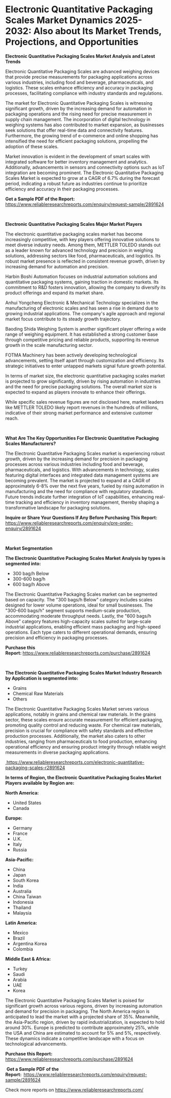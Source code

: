 <p><h1>Electronic Quantitative Packaging Scales Market Dynamics 2025-2032: Also about Its Market Trends, Projections, and Opportunities</h1></p><p><strong>Electronic Quantitative Packaging Scales Market Analysis and Latest Trends</strong></p>
<p><p>Electronic Quantitative Packaging Scales are advanced weighing devices that provide precise measurements for packaging applications across various industries, including food and beverage, pharmaceuticals, and logistics. These scales enhance efficiency and accuracy in packaging processes, facilitating compliance with industry standards and regulations.</p><p>The market for Electronic Quantitative Packaging Scales is witnessing significant growth, driven by the increasing demand for automation in packaging operations and the rising need for precise measurement in supply chain management. The incorporation of digital technology in weighing systems has also contributed to market expansion, as businesses seek solutions that offer real-time data and connectivity features. Furthermore, the growing trend of e-commerce and online shopping has intensified the need for efficient packaging solutions, propelling the adoption of these scales.</p><p>Market innovation is evident in the development of smart scales with integrated software for better inventory management and analytics. Additionally, advancements in sensors and connectivity options such as IoT integration are becoming prominent. The Electronic Quantitative Packaging Scales Market is expected to grow at a CAGR of 6.7% during the forecast period, indicating a robust future as industries continue to prioritize efficiency and accuracy in their packaging processes.</p></p>
<p><strong>Get a Sample PDF of the Report:&nbsp;</strong> <a href="https://www.reliableresearchreports.com/enquiry/request-sample/2891624?utm_campaign=3012&utm_medium=2&utm_source=Github&utm_content=ia&utm_term=14032025&utm_id=electronic-quantitative-packaging-scales">https://www.reliableresearchreports.com/enquiry/request-sample/2891624</a></p>
<p>&nbsp;</p>
<p><strong>Electronic Quantitative Packaging Scales Major Market Players</strong></p>
<p><p>The electronic quantitative packaging scales market has become increasingly competitive, with key players offering innovative solutions to meet diverse industry needs. Among them, METTLER TOLEDO stands out as a leader known for advanced technology and precision in weighing solutions, addressing sectors like food, pharmaceuticals, and logistics. Its robust market presence is reflected in consistent revenue growth, driven by increasing demand for automation and precision.</p><p>Harbin Boshi Automation focuses on industrial automation solutions and quantitative packaging systems, gaining traction in domestic markets. Its commitment to R&D fosters innovation, allowing the company to diversify its product offerings and expand its market share.</p><p>Anhui Yongcheng Electronic & Mechanical Technology specializes in the manufacturing of electronic scales and has seen a rise in demand due to growing industrial applications. The company's agile approach and regional market focus contribute to its steady growth trajectory.</p><p>Baoding Shida Weighing System is another significant player offering a wide range of weighing equipment. It has established a strong customer base through competitive pricing and reliable products, supporting its revenue growth in the scale manufacturing sector.</p><p>FOTMA Machinery has been actively developing technological advancements, setting itself apart through customization and efficiency. Its strategic initiatives to enter untapped markets signal future growth potential.</p><p>In terms of market size, the electronic quantitative packaging scales market is projected to grow significantly, driven by rising automation in industries and the need for precise packaging solutions. The overall market size is expected to expand as players innovate to enhance their offerings.</p><p>While specific sales revenue figures are not disclosed here, market leaders like METTLER TOLEDO likely report revenues in the hundreds of millions, indicative of their strong market performance and extensive customer reach.</p></p>
<p>&nbsp;</p>
<p><strong>What Are The Key Opportunities For Electronic Quantitative Packaging Scales Manufacturers?</strong></p>
<p><p>The Electronic Quantitative Packaging Scales market is experiencing robust growth, driven by the increasing demand for precision in packaging processes across various industries including food and beverage, pharmaceuticals, and logistics. With advancements in technology, scales featuring digital interfaces and integrated data management systems are becoming prevalent. The market is projected to expand at a CAGR of approximately 6-8% over the next five years, fueled by rising automation in manufacturing and the need for compliance with regulatory standards. Future trends indicate further integration of IoT capabilities, enhancing real-time tracking and efficiency in inventory management, thereby shaping a transformative landscape for packaging solutions.</p></p>
<p><strong>Inquire or Share Your Questions If Any Before Purchasing This Report:</strong> <a href="https://www.reliableresearchreports.com/enquiry/pre-order-enquiry/2891624?utm_campaign=3012&utm_medium=2&utm_source=Github&utm_content=ia&utm_term=14032025&utm_id=electronic-quantitative-packaging-scales">https://www.reliableresearchreports.com/enquiry/pre-order-enquiry/2891624</a></p>
<p>&nbsp;</p>
<p><strong>Market Segmentation</strong></p>
<p><strong>The Electronic Quantitative Packaging Scales Market Analysis by types is segmented into:</strong></p>
<p><ul><li>300 bag/h Below</li><li>300-600 bag/h</li><li>600 bag/h Above</li></ul></p>
<p><p>The Electronic Quantitative Packaging Scales market can be segmented based on capacity. The "300 bags/h Below" category includes scales designed for lower volume operations, ideal for small businesses. The "300-600 bags/h" segment supports medium-scale production, accommodating moderate throughput needs. Lastly, the "600 bags/h Above" category features high-capacity scales suited for large-scale industrial applications, enabling efficient mass packaging and high-speed operations. Each type caters to different operational demands, ensuring precision and efficiency in packaging processes.</p></p>
<p><strong>Purchase this Report:&nbsp;</strong><a href="https://www.reliableresearchreports.com/purchase/2891624?utm_campaign=3012&utm_medium=2&utm_source=Github&utm_content=ia&utm_term=14032025&utm_id=electronic-quantitative-packaging-scales">https://www.reliableresearchreports.com/purchase/2891624</a></p>
<p>&nbsp;</p>
<p><strong>The Electronic Quantitative Packaging Scales Market Industry Research by Application is segmented into:</strong></p>
<p><ul><li>Grains</li><li>Chemical Raw Materials</li><li>Others</li></ul></p>
<p><p>The Electronic Quantitative Packaging Scales Market serves various applications, notably in grains and chemical raw materials. In the grains sector, these scales ensure accurate measurement for efficient packaging, promoting quality control and reducing waste. For chemical raw materials, precision is crucial for compliance with safety standards and effective production processes. Additionally, the market also caters to other industries, ranging from pharmaceuticals to food production, enhancing operational efficiency and ensuring product integrity through reliable weight measurements in diverse packaging applications.</p></p>
<p><a href="https://www.reliableresearchreports.com/electronic-quantitative-packaging-scales-r2891624?utm_campaign=3012&utm_medium=2&utm_source=Github&utm_content=ia&utm_term=14032025&utm_id=electronic-quantitative-packaging-scales">&nbsp;https://www.reliableresearchreports.com/electronic-quantitative-packaging-scales-r2891624</a></p>
<p><strong>In terms of Region, the Electronic Quantitative Packaging Scales Market Players available by Region are:</strong></p>
<p>
    <p> <strong> North America: </strong>
        <ul>
            <li>United States</li>
            <li>Canada</li>
        </ul>
        </p> 
    <p> <strong> Europe: </strong>
        <ul>
            <li>Germany</li>
            <li>France</li>
            <li>U.K.</li>
            <li>Italy</li>
            <li>Russia</li>
        </ul>
        </p> 
    <p> <strong> Asia-Pacific: </strong>
        <ul>
            <li>China</li>
            <li>Japan</li>
            <li>South Korea</li>
            <li>India</li>
            <li>Australia</li>
            <li>China Taiwan</li>
            <li>Indonesia</li>
            <li>Thailand</li>
            <li>Malaysia</li>
        </ul>
        </p> 
    <p> <strong> Latin America: </strong>
        <ul>
            <li>Mexico</li>
            <li>Brazil</li>
            <li>Argentina Korea</li>
            <li>Colombia</li>
        </ul>
        </p> 
    <p> <strong> Middle East & Africa: </strong>
        <ul>
            <li>Turkey</li>
            <li>Saudi</li>
            <li>Arabia</li>
            <li>UAE</li>
            <li>Korea</li>
        </ul>
    </p>
    </p>
<p><p>The Electronic Quantitative Packaging Scales Market is poised for significant growth across various regions, driven by increasing automation and demand for precision in packaging. The North America region is anticipated to lead the market with a projected share of 35%. Meanwhile, the Asia-Pacific region, driven by rapid industrialization, is expected to hold around 30%. Europe is predicted to contribute approximately 25%, while the USA and China are estimated to account for 5% and 5%, respectively. These dynamics indicate a competitive landscape with a focus on technological advancements.</p></p>
<p><strong>Purchase this Report: </strong><a href="https://www.reliableresearchreports.com/purchase/2891624?utm_campaign=3012&utm_medium=2&utm_source=Github&utm_content=ia&utm_term=14032025&utm_id=electronic-quantitative-packaging-scales">https://www.reliableresearchreports.com/purchase/2891624</a></p>
<p>&nbsp;<strong>Get a Sample PDF of the Report:&nbsp;&nbsp;</strong><a href="https://www.reliableresearchreports.com/enquiry/request-sample/2891624?utm_campaign=3012&utm_medium=2&utm_source=Github&utm_content=ia&utm_term=14032025&utm_id=electronic-quantitative-packaging-scales">https://www.reliableresearchreports.com/enquiry/request-sample/2891624</a></p>
<p><strong></strong></p>
<p>Check more reports on <a href="https://www.reliableresearchreports.com/?utm_campaign=3012&utm_medium=2&utm_source=Github&utm_content=ia&utm_term=14032025&utm_id=electronic-quantitative-packaging-scales">https://www.reliableresearchreports.com/</a></p>